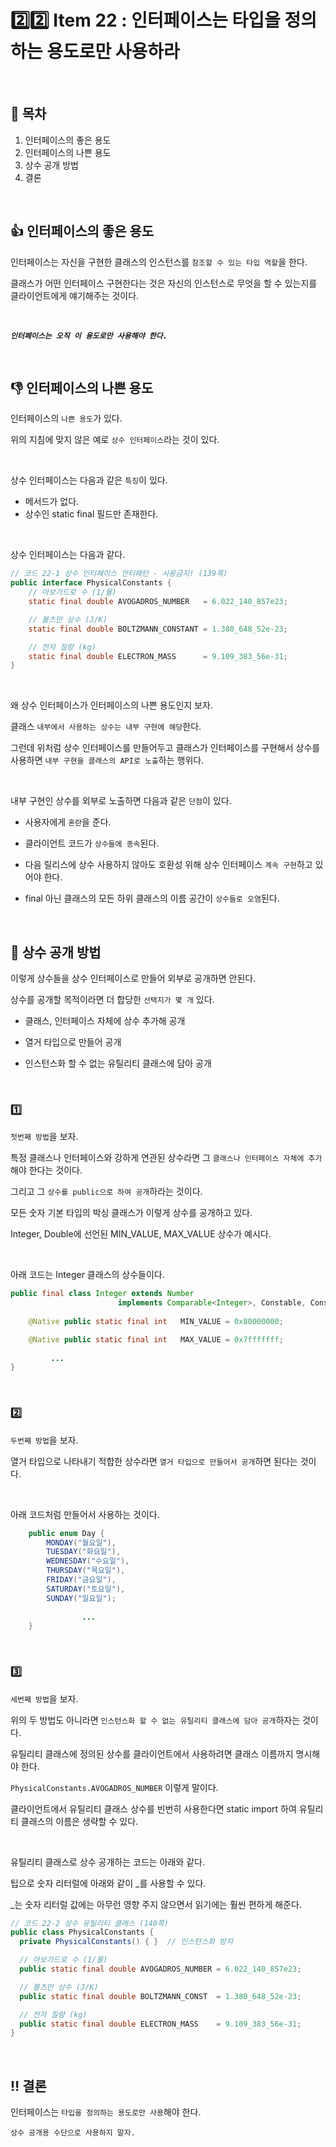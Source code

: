 # 2️⃣2️⃣ Item 22 : 인터페이스는 타입을 정의하는 용도로만 사용하라

<br>

## 📌 목차
1. 인터페이스의 좋은 용도
2. 인터페이스의 나쁜 용도
3. 상수 공개 방법
4. 결론

<br>

## 👍 인터페이스의 좋은 용도

인터페이스는 자신을 구현한 클래스의 인스턴스를 `참조할 수 있는 타입 역할`을 한다. 

클래스가 어떤 인터페이스 구현한다는 것은 자신의 인스턴스로 무엇을 할 수 있는지를 클라이언트에게 얘기해주는 것이다.

<br> 

***`인터페이스는 오직 이 용도로만 사용해야 한다.`***

<br>

## 👎 인터페이스의 나쁜 용도

인터페이스의 `나쁜 용도`가 있다. 

위의 지침에 맞지 않은 예로 `상수 인터페이스`라는 것이 있다. 

<br>

상수 인터페이스는 다음과 같은 `특징`이 있다. 

- 메서드가 없다.
- 상수인 static final 필드만 존재한다.

<br>

상수 인터페이스는 다음과 같다. 

```java
// 코드 22-1 상수 인터페이스 안티패턴 - 사용금지! (139쪽)
public interface PhysicalConstants {
    // 아보가드로 수 (1/몰)
    static final double AVOGADROS_NUMBER   = 6.022_140_857e23;

    // 볼츠만 상수 (J/K)
    static final double BOLTZMANN_CONSTANT = 1.380_648_52e-23;

    // 전자 질량 (kg)
    static final double ELECTRON_MASS      = 9.109_383_56e-31;
}
```

<br>

왜 상수 인터페이스가 인터페이스의 나쁜 용도인지 보자.

클래스 `내부에서 사용하는 상수는 내부 구현에 해당`한다. 

그런데 위처럼 상수 인터페이스를 만들어두고 클래스가 인터페이스를 구현해서 상수를 사용하면 `내부 구현을 클래스의 API로 노출`하는 행위다. 

<br>

내부 구현인 상수를 외부로 노출하면 다음과 같은 `단점`이 있다. 

- 사용자에게 `혼란`을 준다.

- 클라이언트 코드가 `상수들에 종속`된다.

- 다음 릴리스에 상수 사용하지 않아도 호환성 위해 상수 인터페이스 `계속 구현`하고 있어야 한다.

- final 아닌 클래스의 모든 하위 클래스의 이름 공간이 `상수들로 오염`된다.

<br>

## 🚪 상수 공개 방법

이렇게 상수들을 상수 인터페이스로 만들어 외부로 공개하면 안된다. 

상수를 공개할 목적이라면 더 합당한 `선택지가 몇 개` 있다. 

- 클래스, 인터페이스 자체에 상수 추가해 공개

- 열거 타입으로 만들어 공개

- 인스턴스화 할 수 없는 유틸리티 클래스에 담아 공개

<br>

### 1️⃣

`첫번째 방법`을 보자. 

특정 클래스나 인터페이스와 강하게 연관된 상수라면 그 `클래스나 인터페이스 자체에 추가`해야 한다는 것이다. 

그리고 그 `상수를 public으로 하여 공개`하라는 것이다. 

모든 숫자 기본 타입의 박싱 클래스가 이렇게 상수를 공개하고 있다. 

Integer, Double에 선언된 MIN_VALUE, MAX_VALUE 상수가 예시다. 

<br>

아래 코드는 Integer 클래스의 상수들이다.

```java
public final class Integer extends Number 
						implements Comparable<Integer>, Constable, ConstantDesc {
        
    @Native public static final int   MIN_VALUE = 0x80000000;

    @Native public static final int   MAX_VALUE = 0x7fffffff;
    
		 ...   
}
```

<br>

### 2️⃣

`두번째 방법`을 보자. 

열거 타입으로 나타내기 적합한 상수라면 `열거 타입으로 만들어서 공개`하면 된다는 것이다. 

<br>

아래 코드처럼 만들어서 사용하는 것이다. 

```java
    public enum Day {
        MONDAY("월요일"),
        TUESDAY("화요일"),
        WEDNESDAY("수요일"),
        THURSDAY("목요일"),
        FRIDAY("금요일"),
        SATURDAY("토요일"),
        SUNDAY("일요일");
				
				...
    }
```

<br>

### 3️⃣

`세번째 방법`을 보자. 

위의 두 방법도 아니라면 `인스턴스화 할 수 없는 유틸리티 클래스에 담아 공개`하자는 것이다. 

유틸리티 클래스에 정의된 상수를 클라이언트에서 사용하려면 클래스 이름까지 명시해야 한다. 

`PhysicalConstants.AVOGADROS_NUMBER` 이렇게 말이다. 

클라이언트에서 유틸리티 클래스 상수를 빈번히 사용한다면 static import 하여 유틸리티 클래스의 이름은 생략할 수 있다. 

<br>

유틸리티 클래스로 상수 공개하는 코드는 아래와 같다. 

팁으로 숫자 리터럴에 아래와 같이 _를 사용할 수 있다. 

_는 숫자 리터럴 값에는 아무런 영향 주지 않으면서 읽기에는 훨씬 편하게 해준다. 

```java
// 코드 22-2 상수 유틸리티 클래스 (140쪽)
public class PhysicalConstants {
  private PhysicalConstants() { }  // 인스턴스화 방지

  // 아보가드로 수 (1/몰)
  public static final double AVOGADROS_NUMBER = 6.022_140_857e23;

  // 볼츠만 상수 (J/K)
  public static final double BOLTZMANN_CONST  = 1.380_648_52e-23;

  // 전자 질량 (kg)
  public static final double ELECTRON_MASS    = 9.109_383_56e-31;
}
```

<br>

## ‼ 결론

인터페이스는 `타입을 정의하는 용도로만 사용`해야 한다. 

`상수 공개용 수단으로 사용하지 말자.`